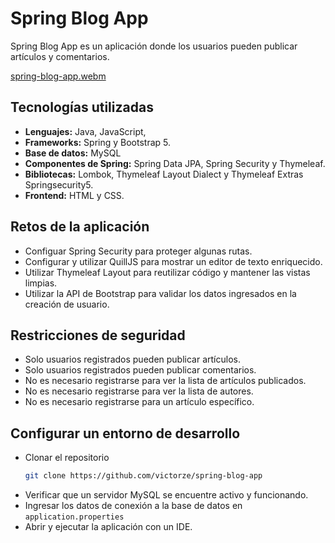 # Spring Blog App

Spring Blog App es un aplicación donde los usuarios pueden publicar artículos y comentarios.

[spring-blog-app.webm](https://user-images.githubusercontent.com/22132891/193476288-d97e9bef-af49-41cf-a86f-18a00d11b3a9.webm)

## Tecnologías utilizadas

- __Lenguajes:__ Java, JavaScript,
- __Frameworks:__ Spring y Bootstrap 5.
- __Base de datos:__ MySQL
- __Componentes de Spring:__ Spring Data JPA, Spring Security y Thymeleaf.
- __Bibliotecas:__ Lombok, Thymeleaf Layout Dialect y Thymeleaf Extras Springsecurity5.
- __Frontend:__ HTML y CSS.

## Retos de la aplicación

- Configuar Spring Security para proteger algunas rutas.
- Configurar y utilizar QuillJS para mostrar un editor de texto enriquecido.
- Utilizar Thymeleaf Layout para reutilizar código y mantener las vistas limpias.
- Utilizar la API de Bootstrap para validar los datos ingresados en la creación de usuario.

## Restricciones de seguridad

- Solo usuarios registrados pueden publicar artículos.
- Solo usuarios registrados pueden publicar comentarios.
- No es necesario registrarse para ver la lista de artículos publicados.
- No es necesario registrarse para ver la lista de autores.
- No es necesario registrarse para un artículo específico.

## Configurar un entorno de desarrollo

- Clonar el repositorio
  ```bash
  git clone https://github.com/victorze/spring-blog-app
  ```
- Verificar que un servidor MySQL se encuentre activo y funcionando.
- Ingresar los datos de conexión a la base de datos en `application.properties`
- Abrir y ejecutar la aplicación con un IDE.
